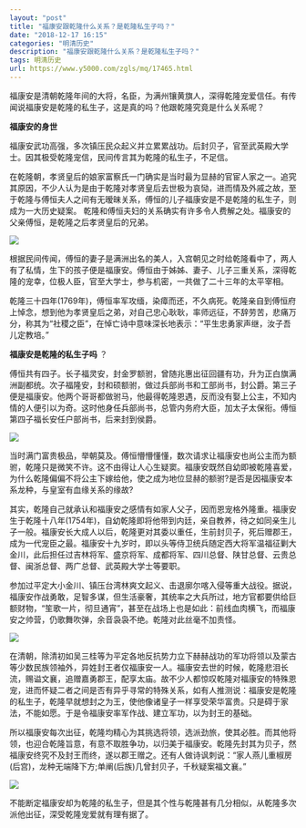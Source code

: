 ```yaml
---
layout: "post"
title: "福康安跟乾隆什么关系？是乾隆私生子吗？"
date: "2018-12-17 16:15"
categories: "明清历史"
description: "福康安跟乾隆什么关系？是乾隆私生子吗？"
tags: 明清历史
url: https://www.y5000.com/zgls/mq/17465.html
---
```






福康安是清朝乾隆年间的大将，名臣，为满州镶黄旗人，深得乾隆宠爱信任。有传闻说福康安是乾隆的私生子，这是真的吗？他跟乾隆究竟是什么关系呢？

**福康安的身世**

福康安武功高强，多次镇压民众起义并立累累战功。后封贝子，官至武英殿大学士。因其极受乾隆宠信，民间传言其为乾隆的私生子，不足信。

在乾隆朝，孝贤皇后的娘家富察氏一门确实是当时最为显赫的官宦人家之一。追究其原因，不少人认为是由于乾隆对孝贤皇后去世极为哀恸，进而情及外戚之故，至于乾隆与傅恒夫人之间有无暧昧关系，傅恒的儿子福康安是不是乾隆的私生子，则成为一大历史疑案。
乾隆和傅恒夫妇的关系确实有许多令人费解之处。福康安的父亲傅恒，是乾隆之后孝贤皇后的兄弟。

![](https://img.y5000.com/uploads/allimg/170320/8-1F32010025G03.jpg)

根据民间传闻，傅恒的妻子是满洲出名的美人，入宫朝见之时给乾隆看中了，两人有了私情，生下的孩子便是福康安。傅恒由于姊姊、妻子、儿子三重关系，深得乾隆的宠幸，位极人臣，官至大学士，参与机密，一共做了二十三年的太平宰相。

乾隆三十四年(1769年)，傅恒率军攻缅，染瘴而还，不久病死。乾隆亲自到傅恒府上悼念，想到他为孝贤皇后之弟，对自己忠心耿耿，率师远征，不辞劳苦，悲痛万分，称其为“社稷之臣”，在悼亡诗中意味深长地表示：“平生忠勇家声继，汝子吾儿定教培。”

**福康安是乾隆的私生子吗** ？

傅恒共有四子。长子福灵安，封金罗额驸，曾随兆惠出征回疆有功，升为正白旗满洲副都统。次子福隆安，封和硕额驸，做过兵部尚书和工部尚书，封公爵。第三子便是福康安。他两个哥哥都做驸马，他最得乾隆恩遇，反而没有娶上公主，不知内情的人便引以为奇。这时他身任兵部尚书，总管内务府大臣，加太子太保衔。傅恒第四子福长安任户部尚书，后来封到侯爵。

![](https://img.y5000.com/uploads/allimg/170320/8-1F320100309459.jpg)

当时满门富贵极品，举朝莫及。傅恒懵懵懂懂，数次请求让福康安也尚公主而为额驸，乾隆只是微笑不许。这不由得让人心生疑窦。福康安既然自幼即被乾隆喜爱，为什么乾隆偏偏不将公主下嫁给他，使之成为地位显赫的额驸?是否是因福康安本系龙种，与皇室有血缘关系的缘故?

其实，乾隆自己就承认和福康安之感情有如家人父子，因而恩宠格外隆重。福康安生于乾隆十八年(1754年)，自幼乾隆即将他带到内廷，亲自教养，待之如同亲生儿子一般。福康安长大成人以后，乾隆更对其委以重任，生前封贝子，死后赠郡王，成为一代宠臣之最。福康安十九岁时，即以头等侍卫统兵随定西大将军温福征剿大金川，此后担任过吉林将军、盛京将军、成都将军、四川总督、陕甘总督、云贵总督、闽浙总督、两广总督、武英殿大学士等要职。

参加过平定大小金川、镇压台湾林爽文起义、击退廓尔喀入侵等重大战役。据说，福康安作战勇敢，足智多谋，但生活豪奢，其统率之大兵所过，地方官都要供给巨额财物，“笙歌一片，彻旦通宵”，甚至在战场上也是如此：前线血肉横飞，而福康安之帅营，仍歌舞吹弹，余音袅袅不绝。乾隆对此丝毫不加责怪。

![](https://img.y5000.com/uploads/allimg/170320/8-1F320100319340.jpg)

在清朝，除清初如吴三桂等为平定各地反抗势力立下赫赫战功的军功将领以及蒙古等少数民族领袖外，异姓封王者仅福康安一人。福康安去世的时候，乾隆悲泪长流，赐谥文襄，追赠嘉勇郡王，配享太庙。故不少人都惊叹乾隆对福康安的特殊恩宠，进而怀疑二者之间是否有异乎寻常的特殊关系，如有人推测说：福康安是乾隆的私生子，乾隆早就想封之为王，使他像诸皇子一样享受荣华富贵。只是碍于家法，不能如愿。于是令福康安率军作战、建立军功，以为封王的基础。

所以福康安每次出征，乾隆均精心为其挑选将领，选派劲旅，使其必胜。而其他将领，也迎合乾隆旨意，有意不取胜争功，以归美于福康安。乾隆先封其为贝子，然福康安终究不及封王而终，遂以郡王赠之。还有人做诗讽刺说：“家人燕儿重椒房(后宫)，龙种无端降下方;单阐(后族)几曾封贝子，千秋疑案福文襄。”

![](https://img.y5000.com/uploads/allimg/170320/8-1F32010032RJ.jpg)

不能断定福康安却为乾隆的私生子，但是其个性与乾隆甚有几分相似，从乾隆多次派他出征，深受乾隆宠爱就有理有据了。
